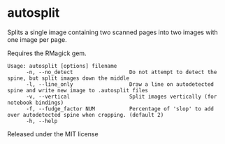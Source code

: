 autosplit
=========

Splits a single image containing two scanned pages into
two images with one image per page.

Requires the RMagick gem.

```
Usage: autosplit [options] filename
      -n, --no_detect                  Do not attempt to detect the spine, but split images down the middle
      -l, --line_only                  Draw a line on autodetected spine and write new image to .autosplit files
      -v, --vertical                   Split images vertically (for notebook bindings)
      -f, --fudge_factor NUM           Percentage of 'slop' to add over autodetected spine when cropping. (default 2)
      -h, --help   
```

Released under the MIT license
